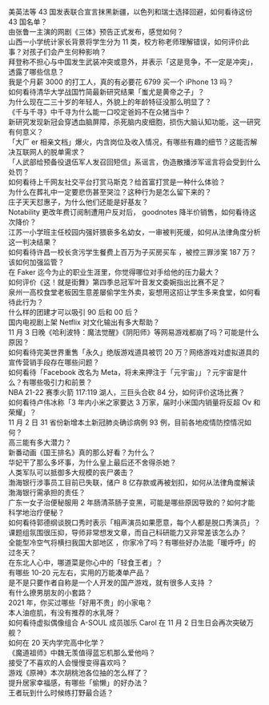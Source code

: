 美英法等 43 国发表联合宣言抹黑新疆，以色列和瑞士选择回避，如何看待这份 43 国名单？  
由张鲁一主演的网剧《三体》预告正式发布，感觉如何？  
山西一小学统计家长背景将学生分为 11 类，校方称老师理解错误，如何评价此事？对孩子们会产生何种影响？  
拜登称不担心与中国发生武装冲突或意外，并表示「这是竞争，不一定是冲突」，透露了哪些信息？  
我是个月薪 3000 的打工人，真的有必要花 6799 买一个 iPhone 13 吗？  
如何看待清华大学战国竹简最新研究结果「蚩尤是黄帝之子」？  
为什么现在二三十岁的年轻人，外貌上的年龄特征没那么明显了？  
《千与千寻》中千寻为什么能一口咬定爸妈不在众猪当中？  
新研究发现新冠会穿透血脑屏障，杀死脑内皮细胞，损伤大脑认知功能，这一研究有何意义？  
「大厂 er 相亲文档」爆火，内含岗位及收入情况，有哪些有趣的细节？这能否解决互联网人的脱单需求？  
「人武部给预备役退伍军人发召回短信」系谣言，伪造散播涉军谣言将会受到什么处罚？  
如何看待上千网友社交平台打赏马斯克？给首富打赏是一种什么体验？  
为什么在葬礼中一定要悲伤甚至哭泣？这种行为是怎么留下来的？  
庄子天天怼惠子，为什么他们还能是好基友？  
Notability 更改年费订阅制遭用户反对后， goodnotes 降半价销售，如何看待这次降价？  
江苏一小学班主任校园内强奸猥亵多名幼女，一审被判死缓，如何从法律角度分析这一判决结果？  
如何看待许昌一校长贪污学生餐费上百万为子买房买车 ，被控三罪涉案 187 万？该如何加强监管？  
在 Faker 迄今为止的职业生涯里，你觉得哪位对手给他的压力最大？  
如何评价《这！就是街舞》第四季总冠军叶音发文委婉指出比赛不足？  
泉州一高校食堂老板因生意差屡偷学生外卖，妄想用这招让学生多来食堂，如何看待此行为？  
什么样的团建才可以吸引 90 后和 00 后？  
国内电视剧上架 Netflix 对文化输出有多大帮助？  
11 月 3 日晚《哈利波特：魔法觉醒》《阴阳师》等网易游戏都崩了吗？可能是什么原因？  
如何看待完美世界重售「永久」绝版游戏道具被罚 20 万？网络游戏对虚拟道具的宣传营销手段存在哪些问题？  
如何看待「Facebook 改名为 Meta，将未来押注于「元宇宙」」？元宇宙是什么？有哪些吸引力和前景？  
NBA 21-22 赛季火箭 117:119 湖人，三巨头合砍 84 分，如何评价这场比赛？  
如何看待卢伟冰称「3 年内小米之家要达 3 万家，届时小米国内销量将反超 Ov 和荣耀」？  
11 月 2 日 31 省份新增本土新冠肺炎确诊病例 93 例，目前各地疫情防控情况如何？  
高三能有多大潜力？  
新番动画《国王排名》真的那么好看？为什么？  
华妃干了那么多坏事，为什么皇上最后还不舍得杀她？  
人类军队可以抵御多大规模的丧尸袭击？  
渤海银行涉事员工目前已失联，储户 8 亿存款或再被划扣，如何从法律角度解读渤海银行需承担的责任？  
广东一女子治便秘服用 2 年肠清茶肠子变黑，可能是哪些原因导致的？如何才能科学地治疗便秘？  
如何看待郭德纲谈脱口秀时表示「相声演员如果愿意，每个人都是脱口秀演员」？  
课题组氛围很压抑，导师非常想发文章，而自己科研能力又非常差该怎么办？  
全能型冷空气将横扫我国大部地区 ，你家冷了吗？有哪些好办法能「暖呼呼」的过冬天？  
在东北人心中，哪道菜是你心中的「轻食王者」？  
有哪些 10-20 元左右，实用的万能凑单产品？  
是不是只要作者自称是一个人开发的国产游戏，就有很多人支持 ？  
有什么撩男朋友的小套路？  
2021 年，你买过哪些「好用不贵」的小家电？  
本人油痘肌，有没有推荐的水乳呀？  
如何看待虚拟偶像组合 A-SOUL 成员珈乐 Carol 在 11 月 2 日生日会再次突破万舰？  
如何在 20 天内学完高中化学？  
《魔道祖师》中魏无羡值得蓝忘机那么爱他吗？  
接受了不喜欢的人会慢慢变得喜欢吗？  
游戏《原神》本次胡桃池各位抽的怎么样了？  
提升居家幸福感，有哪些「偷懒」的好办法？  
王者玩到什么时候练打野最合适？  

